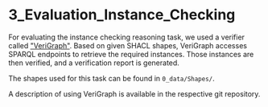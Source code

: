 # 3_Evaluation_Instance_Checking

For evaluating the instance checking reasoning task, we used a verifier
called ["VeriGraph"](https://github.com/semantifyit/VeriGraph). Based on given SHACL shapes, VeriGraph accesses SPARQL
endpoints to retrieve the required instances. Those instances are then verified, and a verification report is generated. 

The shapes used for this task can be found in `0_data/Shapes/`.

A description of using VeriGraph is available in the respective git repository.
